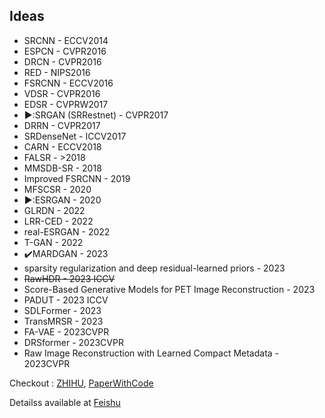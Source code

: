 
## Ideas
- SRCNN - ECCV2014
- ESPCN - CVPR2016
- DRCN - CVPR2016
- RED - NIPS2016
- FSRCNN - ECCV2016
- VDSR - CVPR2016
- EDSR - CVPRW2017
- ▶️:SRGAN (SRRestnet) - CVPR2017
- DRRN - CVPR2017
- SRDenseNet - ICCV2017
- CARN - ECCV2018
- FALSR - >2018
- MMSDB-SR - 2018
- Improved FSRCNN - 2019
- MFSCSR - 2020
- ▶️:ESRGAN - 2020
- GLRDN - 2022
- LRR-CED - 2022
- real-ESRGAN - 2022
- T-GAN - 2022
- ✔️MARDGAN - 2023
- sparsity regularization and deep residual-learned priors - 2023
- ~~RawHDR - 2023 ICCV~~
- Score-Based Generative Models for PET Image Reconstruction - 2023
- PADUT - 2023 ICCV
- SDLFormer - 2023
- TransMRSR - 2023
- FA-VAE - 2023CVPR
- DRSformer - 2023CVPR
- Raw Image Reconstruction with Learned Compact Metadata - 2023CVPR

Checkout : [ZHIHU](https://zhuanlan.zhihu.com/p/263008440), [PaperWithCode](https://paperswithcode.com/task/image-reconstruction/latest)

Detailss available at [Feishu](https://qv6rfojn7rl.feishu.cn/docx/YbmOdbzpCoFN2ixAlLxcUzven4e?from=from_copylink)






